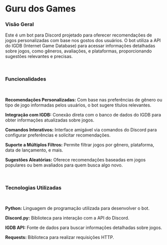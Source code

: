 <h1>Guru dos Games</h1>

<h3>Visão Geral</h3>

Este é um bot para Discord projetado para oferecer recomendações de jogos personalizadas com base nos gostos dos usuários. O bot utiliza a API do IGDB (Internet Game Database) para acessar informações detalhadas sobre jogos, como gêneros, avaliações, e plataformas, proporcionando sugestões relevantes e precisas.

<br><h3>Funcionalidades</h3><br>

<b>Recomendações Personalizadas:</b> Com base nas preferências de gênero ou tipo de jogo informadas pelos usuários, o bot sugere títulos relevantes.

<b>Integração com IGDB:</b> Conexão direta com o banco de dados do IGDB para obter informações atualizadas sobre jogos.

<b>Comandos Interativos:</b> Interface amigável via comandos do Discord para configurar preferências e solicitar recomendações.

<b>Suporte a Múltiplos Filtros:</b> Permite filtrar jogos por gênero, plataforma, data de lançamento, e mais.

<b>Sugestões Aleatórias:</b> Oferece recomendações baseadas em jogos populares ou bem avaliados para quem busca algo novo.

<br><h3>Tecnologias Utilizadas</h3><br>

<b>Python:</b> Linguagem de programação utilizada para desenvolver o bot.

<b>Discord.py:</b> Biblioteca para interação com a API do Discord.

<b>IGDB API:</b> Fonte de dados para buscar informações detalhadas sobre jogos.

<b>Requests:</b> Biblioteca para realizar requisições HTTP.
